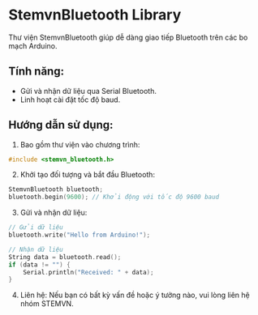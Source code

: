 StemvnBluetooth Library
=======================

Thư viện StemvnBluetooth giúp dễ dàng giao tiếp Bluetooth trên các bo mạch Arduino.

Tính năng:
----------
- Gửi và nhận dữ liệu qua Serial Bluetooth.
- Linh hoạt cài đặt tốc độ baud.

Hướng dẫn sử dụng:
------------------
1. Bao gồm thư viện vào chương trình:
```cpp
#include <stemvn_bluetooth.h>
```
2. Khởi tạo đối tượng và bắt đầu Bluetooth:
```cpp
StemvnBluetooth bluetooth;
bluetooth.begin(9600); // Khởi động với tốc độ 9600 baud
```
3. Gửi và nhận dữ liệu:
```cpp
// Gửi dữ liệu
bluetooth.write("Hello from Arduino!");

// Nhận dữ liệu
String data = bluetooth.read();
if (data != "") {
    Serial.println("Received: " + data);
}
```
4. Liên hệ:
Nếu bạn có bất kỳ vấn đề hoặc ý tưởng nào, vui lòng liên hệ nhóm STEMVN.
 
